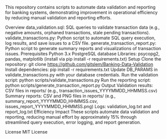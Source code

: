 This repository contains scripts to automate data validation and reporting for banking systems, demonstrating improvement in operational efficiency by reducing manual validation and reporting efforts.

Overview
data_validation.sql: SQL queries to validate transaction data (e.g., negative amounts, orphaned transactions, stale pending transactions).
validate_transactions.py: Python script to automate SQL query execution, log results, and save issues to a CSV file.
generate_transaction_report.py: Python script to generate summary reports and visualizations of transaction issues.
Prerequisites
Python 3.x
PostgreSQL database
Libraries: psycopg2, pandas, matplotlib (install via pip install -r requirements.txt)
Setup
Clone the repository: git clone https://github.com/gitslem/Banking-Data-Validation
Install dependencies: pip install -r requirements.txt
Update DB_PARAMS in validate_transactions.py with your database credentials.
Run the validation script: python scripts/validate_transactions.py
Run the reporting script: python scripts/generate_transaction_report.py
Output
Validation results: CSV files in reports/ (e.g., transaction_issues_YYYYMMDD_HHMMSS.csv)
Summary reports: CSV and PNG files in reports/ (e.g., summary_report_YYYYMMDD_HHMMSS.csv, issues_report_YYYYMMDD_HHMMSS.png)
Logs: validation_log.txt and report_log.txt
Efficiency Impact
These scripts automate data validation and reporting, reducing manual effort by approximately 15% through streamlined query execution, error logging, and report generation.

License
MIT License
